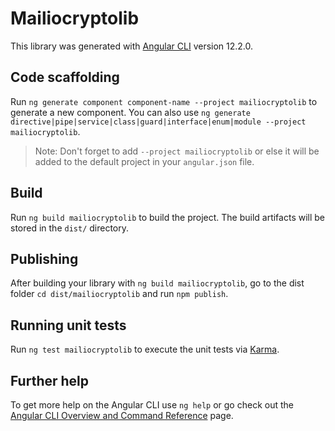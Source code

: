 # Mailiocryptolib

This library was generated with [Angular CLI](https://github.com/angular/angular-cli) version 12.2.0.

## Code scaffolding

Run `ng generate component component-name --project mailiocryptolib` to generate a new component. You can also use `ng generate directive|pipe|service|class|guard|interface|enum|module --project mailiocryptolib`.
> Note: Don't forget to add `--project mailiocryptolib` or else it will be added to the default project in your `angular.json` file. 

## Build

Run `ng build mailiocryptolib` to build the project. The build artifacts will be stored in the `dist/` directory.

## Publishing

After building your library with `ng build mailiocryptolib`, go to the dist folder `cd dist/mailiocryptolib` and run `npm publish`.

## Running unit tests

Run `ng test mailiocryptolib` to execute the unit tests via [Karma](https://karma-runner.github.io).

## Further help

To get more help on the Angular CLI use `ng help` or go check out the [Angular CLI Overview and Command Reference](https://angular.io/cli) page.
